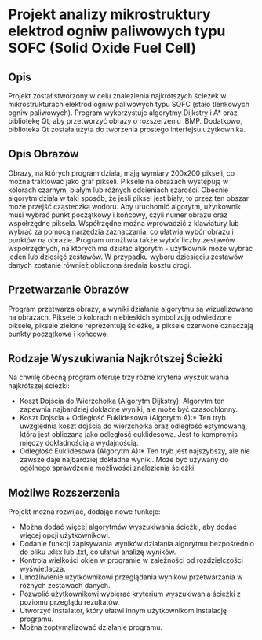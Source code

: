 # **Projekt analizy mikrostruktury elektrod ogniw paliwowych typu SOFC (Solid Oxide Fuel Cell)**

## **Opis**
   
Projekt został stworzony w celu znalezienia najkrótszych ścieżek  w mikrostrukturach elektrod ogniw paliwowych typu SOFC (stało tlenkowych ogniw paliwowych). Program wykorzystuje algorytmy Dijkstry i A* oraz bibliotekę Qt, aby przetworzyć obrazy o rozszerzeniu .BMP. Dodatkowo, biblioteka Qt została użyta do tworzenia prostego interfejsu użytkownika.

## **Opis Obrazów**

Obrazy, na których program działa, mają wymiary 200x200 pikseli, co można traktować jako graf pikseli. Piksele na obrazach występują w kolorach czarnym, białym lub różnych odcieniach szarości. Obecnie algorytm działa w taki sposób, że jeśli piksel jest biały, to przez ten obszar może przejść cząsteczka wodoru. Aby uruchomić algorytm, użytkownik musi wybrać punkt początkowy i końcowy, czyli numer obrazu oraz współrzędne piksela. Współrzędne można wprowadzić z klawiatury lub wybrać za pomocą narzędzia zaznaczania, co ułatwia wybór obrazu i punktów na obrazie. Program umożliwia także wybór liczby zestawów współrzędnych, na których ma działać algorytm - użytkownik może wybrać jeden lub dziesięć zestawów. W przypadku wyboru dziesięciu zestawów danych zostanie również obliczona średnia kosztu drogi.

## **Przetwarzanie Obrazów**

Program przetwarza obrazy, a wyniki działania algorytmu są wizualizowane na obrazach. Piksele o kolorach niebieskich symbolizują odwiedzone piksele, piksele zielone reprezentują ścieżkę, a piksele czerwone oznaczają punkty początkowe i końcowe.

## **Rodzaje Wyszukiwania Najkrótszej Ścieżki**
Na chwilę obecną program oferuje trzy różne kryteria wyszukiwania najkrótszej ścieżki:

- Koszt Dojścia do Wierzchołka (Algorytm Dijkstry): Algorytm ten zapewnia najbardziej dokładne wyniki, ale może być czasochłonny.<br>
- Koszt Dojścia + Odległość Euklidesowa (Algorytm A):* Ten tryb uwzględnia koszt dojścia do wierzchołka oraz odległość estymowaną, która jest obliczana jako odległość euklidesowa. Jest to kompromis między dokładnością a wydajnością.<br>
- Odległość Euklidesowa (Algorytm A):* Ten tryb jest najszybszy, ale nie zawsze daje najbardziej dokładne wyniki. Może być używany do ogólnego sprawdzenia możliwości znalezienia ścieżki.<br>

## **Możliwe Rozszerzenia**
Projekt można rozwijać, dodając nowe funkcje:

- Można dodać więcej algorytmów wyszukiwania ścieżki, aby dodać więcej opcji użytkownikowi.<br>
- Dodanie funkcji zapisywania wyników działania algorytmu bezpośrednio do pliku .xlsx lub .txt, co ułatwi analizę wyników.<br>
- Kontrola wielkości okien w programie w zależności od rozdzielczości wyświetlacza.
- Umożliwienie użytkownikowi przeglądania wyników przetwarzania w różnych zestawach danych.<br>
- Pozwolić użytkownikowi wybierać kryterium wyszukiwania ścieżki z poziomu przeglądu rezultatów.<br>
- Utworzyć instalator, który ułatwi innym użytkownikom instalację programu.<br>
- Można zoptymalizować działanie programu.<br>

